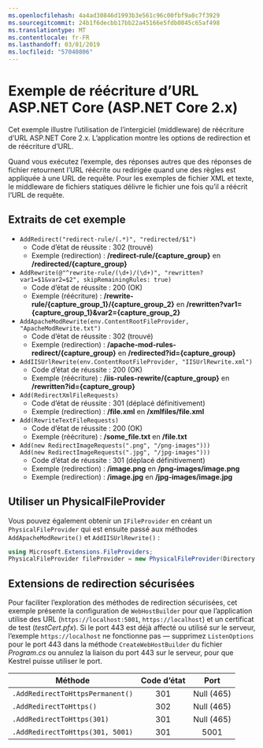 ```yaml
---
ms.openlocfilehash: 4a4ad30846d1993b3e561c96c00fbf9a0c7f3929
ms.sourcegitcommit: 24b1f6decbb17bb22a45166e5fdb0845c65af498
ms.translationtype: MT
ms.contentlocale: fr-FR
ms.lasthandoff: 03/01/2019
ms.locfileid: "57040806"
---
```

# <a name="aspnet-core-url-rewriting-sample-aspnet-core-2x"></a>Exemple de réécriture d’URL ASP.NET Core (ASP.NET Core 2.x)

Cet exemple illustre l’utilisation de l’intergiciel (middleware) de réécriture d’URL ASP.NET Core 2.x. L’application montre les options de redirection et de réécriture d’URL.

Quand vous exécutez l’exemple, des réponses autres que des réponses de fichier retournent l’URL réécrite ou redirigée quand une des règles est appliquée à une URL de requête. Pour les exemples de fichier XML et texte, le middleware de fichiers statiques délivre le fichier une fois qu’il a réécrit l’URL de requête.

## <a name="examples-in-this-sample"></a>Extraits de cet exemple

* `AddRedirect("redirect-rule/(.*)", "redirected/$1")`
  - Code d’état de réussite : 302 (trouvé)
  - Exemple (redirection) : **/redirect-rule/{capture_group}** en **/redirected/{capture_group}**
* `AddRewrite(@"^rewrite-rule/(\d+)/(\d+)", "rewritten?var1=$1&var2=$2", skipRemainingRules: true)`
  - Code d’état de réussite : 200 (OK)
  - Exemple (réécriture) : **/rewrite-rule/{capture_group_1}/{capture_group_2}** en **/rewritten?var1={capture_group_1}&var2={capture_group_2}**
* `AddApacheModRewrite(env.ContentRootFileProvider, "ApacheModRewrite.txt")`
  - Code d’état de réussite : 302 (trouvé)
  - Exemple (redirection) : **/apache-mod-rules-redirect/{capture_group}** en **/redirected?id={capture_group}**
* `AddIISUrlRewrite(env.ContentRootFileProvider, "IISUrlRewrite.xml")`
  - Code d’état de réussite : 200 (OK)
  - Exemple (réécriture) : **/iis-rules-rewrite/{capture_group}** en **/rewritten?id={capture_group}**
* `Add(RedirectXmlFileRequests)`
  - Code d’état de réussite : 301 (déplacé définitivement)
  - Exemple (redirection) : **/file.xml** en **/xmlfiles/file.xml**
* `Add(RewriteTextFileRequests)`
  - Code d’état de réussite : 200 (OK)
  - Exemple (réécriture) : **/some_file.txt** en **/file.txt**
* `Add(new RedirectImageRequests(".png", "/png-images")))`<br>`Add(new RedirectImageRequests(".jpg", "/jpg-images")))`
  - Code d’état de réussite : 301 (déplacé définitivement)
  - Exemple (redirection) : **/image.png** en **/png-images/image.png**
  - Exemple (redirection) : **/image.jpg** en **/jpg-images/image.jpg**

## <a name="use-a-physicalfileprovider"></a>Utiliser un PhysicalFileProvider

Vous pouvez également obtenir un `IFileProvider` en créant un `PhysicalFileProvider` qui est ensuite passé aux méthodes `AddApacheModRewrite()` et `AddIISUrlRewrite()` :

```csharp
using Microsoft.Extensions.FileProviders;
PhysicalFileProvider fileProvider = new PhysicalFileProvider(Directory.GetCurrentDirectory());
```

## <a name="secure-redirection-extensions"></a>Extensions de redirection sécurisées

Pour faciliter l’exploration des méthodes de redirection sécurisées, cet exemple présente la configuration de `WebHostBuilder` pour que l’application utilise des URL (`https://localhost:5001`, `https://localhost`) et un certificat de test (*testCert.pfx*). Si le port 443 est déjà affecté ou utilisé sur le serveur, l’exemple `https://localhost` ne fonctionne pas &mdash; supprimez `ListenOptions` pour le port 443 dans la méthode `CreateWebHostBuilder` du fichier *Program.cs* ou annulez la liaison du port 443 sur le serveur, pour que Kestrel puisse utiliser le port.

| Méthode                           | Code d’état |    Port    |
| -------------------------------- | :---------: | :--------: |
| `.AddRedirectToHttpsPermanent()` |     301     | Null (465) |
| `.AddRedirectToHttps()`          |     302     | Null (465) |
| `.AddRedirectToHttps(301)`       |     301     | Null (465) |
| `.AddRedirectToHttps(301, 5001)` |     301     |    5001    |
